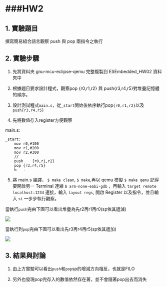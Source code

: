 ###HW2
===
## 1. 實驗題目 
撰寫簡易組合語言觀察 push 與 pop 兩指令之執行
## 2. 實驗步驟
1. 先將資料夾 gnu-mcu-eclipse-qemu 完整複製到 ESEmbedded_HW02 資料夾中

2. 根據題目要求設計程式，觀察pop {r0,r1,r2} 與 push{r3,r4,r5}對堆疊記憶體的順序。

3. 設計測試程式` main.s `，從` _start `開始後依序執行pop` {r0,r1,r2} `以及` push{r3,r4,r5}`

4. 先將數值存入register方便觀察


main.s:

```assembly
_start:
	mov	r0,#100
	mov	r1,#200
	mov	r2,#300
	//
	push	{r0,r1,r2}
	pop	{r3,r4,r5} 
	b	.
```

5. 將 main.s 編譯， `$ make clean`, `$ make`,再以 qemu 模擬 `$ make qemu`
記得要開啟另一 Terminal 連線 `$ arm-none-eabi-gdb` ，再輸入 `target remote localhost:1234` 連接，輸入 `layout regs`, 開啟 Register 以及指令，並且輸入 `si` 一步步執行觀察。


當執行`push`完由下圖可以看出堆疊為先r2再r1再r0(sp依其遞減)

![](https://github.com/pohsaung/ESEmbedded_HW02/blob/master/push.jpg)

當執行到`pop`完由下圖可以看出先r3再r4再r5(sp依其遞加)

![](https://github.com/pohsaung/ESEmbedded_HW02/blob/master/pop.jpg)

## 3. 結果與討論
 1. 由上方實驗可以看出`push`和`pop`sp的增減方向相反，也就是FILO

 2. 另外也發現pop完存入的數值依然存在著，並不會隨著pop出去而消失




